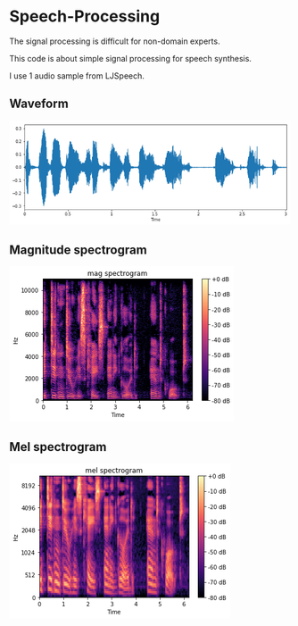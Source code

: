 # Speech-Processing

The signal processing is difficult for non-domain experts.

This code is about simple signal processing for speech synthesis.

I use 1 audio sample from LJSpeech.

## Waveform

![wav](./assets/wav.png)

## Magnitude spectrogram

![mag](./assets/mag.png)

## Mel spectrogram

![mel](./assets/mel.png)

